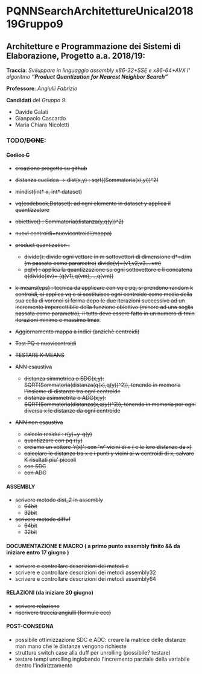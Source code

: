 # PQNNSearchArchitettureUnical201819Gruppo9

## Architetture e Programmazione dei Sistemi di Elaborazione, Progetto a.a. 2018/19:

**Traccia**: *Sviluppare in linguaggio assembly x86-32+SSE e x86-64+AVX l' algoritmo* ***“Product Quantization for Nearest Neighbor Search”***

**Professore**: *Angiulli Fabrizio*

**Candidati** del *Gruppo 9*:

* Davide Galati
* Gianpaolo Cascardo
* Maria Chiara Nicoletti

### TODO/~~DONE~~:

#### ~~Codice C~~
* ~~creazione progetto su github~~
* ~~distanza euclidea -> dist(x,y) : sqrt((Sommatoria(xi,yi))^2)~~
* ~~mindist(int* x, int* dataset)~~
* ~~vq(codebook,Dataset): ad ogni elemento in dataset y applica il quantizzatore~~
* ~~obiettivo() :  Sommatoria(distanza(y,q(y))^2)~~
* ~~nuovi centroidi=nuovicentroidi(mappa)~~ 
* ~~product quantization :~~
  * ~~divide(): divide ogni vettore in m sottovettori di dimensione d*=d/m (m passato come parametro)~~
    ~~divide(v)=(v1,v2,v3....vm)~~
  * ~~pq(v) : applica la quantizzazione su ogni sottovettore e li concatena 
    q(divide(xv)= (q(v1),q(vm),...,q(vm))~~
* ~~k-means(eps) : tecnica da applicare con vq e pq, si prendono random k centroidi, si applica vq e si sostituisce ogni centroide come media della sua cella di voronoi si ferma dopo le due iterazioni successive ad un incremento impercettibile della funzione obiettivo (minore ad una soglia passata come parametro), il tutto deve essere fatto in un numero di tmin iterazioni minimo e massimo tmax~~

* ~~Aggiornamento mappa a indici (anzichè centroidi)~~

* ~~Test PQ e nuovicentroidi~~

* ~~TESTARE K-MEANS~~

* ~~ANN esaustiva~~
  * ~~distanza simmetrica o SDC(x,y): SQRT(Sommatoria(distanza(q(x),q(y))^2)), tenendo in memoria l'insieme di distanze tra ogni centroide~~
  * ~~distanza asimmetrita o ADC(x,y): SQRT(Sommatoria(distanza(x,q(y))^2)),    tenendo in memoria per ogni diversa x le distanze da ogni centroide~~
* ~~ANN non esaustiva~~
  * ~~calcolo residui : r(y)=y-q(y)~~
  * ~~quantizzare con pq r(y)~~
  * ~~creiamo un vettore 'r(x)': con  'w' vicini di x ( e le loro distanze da x)~~
  * ~~calcolare le distanze tra x e i punti y vicini ai w centroidi di x, salvare K risultati piu' piccoli~~
  * ~~con SDC~~
  * ~~con ADC~~

#### ASSEMBLY

* ~~scrivere metodo dist_2 in assembly~~
  * ~~64bit~~
  * ~~32bit~~ 
* ~~scrivere metodo diffvf~~
  * ~~64bit~~
  * ~~32bit~~ 

#### DOCUMENTAZIONE E MACRO ( a primo punto assembly finito && da iniziare entro 17 giugno )
* ~~scrivere e controllare descrizioni dei metodi c~~
* scrivere e controllare descrizioni dei metodi assembly32
* scrivere e controllare descrizioni dei metodi assembly64

#### RELAZIONI (da iniziare 20 giugno)
* ~~scrivere relazione~~
* ~~riscrivere traccia angiulli (formule ecc)~~

#### POST-CONSEGNA
* possibile ottimizzazione SDC e ADC: creare la matrice delle distanze man mano che le distanze vengono richieste
* struttura switch case alla duff per unrolling (possibile? testare)
* testare tempi unrolling inglobando l'incremento parziale della variabile dentro l'indirizzamento
